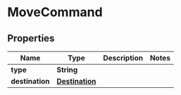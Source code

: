 

# MoveCommand

## Properties

Name | Type | Description | Notes
------------ | ------------- | ------------- | -------------
**type** | **String** |  | 
**destination** | [**Destination**](Destination.md) |  | 



